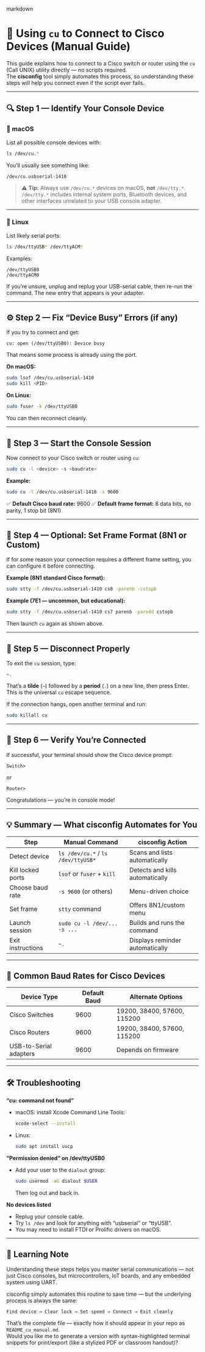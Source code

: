 markdown
# 🧠 Using `cu` to Connect to Cisco Devices (Manual Guide)

This guide explains how to connect to a Cisco switch or router using the `cu` (Call UNIX) utility directly — no scripts required.  
The **cisconfig** tool simply automates this process, so understanding these steps will help you connect even if the script ever fails.

---

## 🔍 Step 1 — Identify Your Console Device

### 🧩 macOS
List all possible console devices with:
```bash
ls /dev/cu.*
````

You’ll usually see something like:

```
/dev/cu.usbserial-1410
```

> ⚠️ **Tip:**
> Always use `/dev/cu.*` devices on macOS, **not** `/dev/tty.*`.
> `/dev/tty.*` includes internal system ports, Bluetooth devices, and other interfaces unrelated to your USB console adapter.

---

### 🐧 Linux

List likely serial ports:

```bash
ls /dev/ttyUSB* /dev/ttyACM*
```

Examples:

```
/dev/ttyUSB0
/dev/ttyACM0
```

If you’re unsure, unplug and replug your USB-serial cable, then re-run the command.
The new entry that appears is your adapter.

---

## ⚙️ Step 2 — Fix “Device Busy” Errors (if any)

If you try to connect and get:

```
cu: open (/dev/ttyUSB0): Device busy
```

That means some process is already using the port.

**On macOS:**

```bash
sudo lsof /dev/cu.usbserial-1410
sudo kill <PID>
```

**On Linux:**

```bash
sudo fuser -k /dev/ttyUSB0
```

You can then reconnect cleanly.

---

## 🚀 Step 3 — Start the Console Session

Now connect to your Cisco switch or router using `cu`:

```bash
sudo cu -l <device> -s <baudrate>
```

**Example:**

```bash
sudo cu -l /dev/cu.usbserial-1410 -s 9600
```

✅ **Default Cisco baud rate:** 9600
✅ **Default frame format:** 8 data bits, no parity, 1 stop bit (8N1)

---

## 🧩 Step 4 — Optional: Set Frame Format (8N1 or Custom)

If for some reason your connection requires a different frame setting, you can configure it before connecting.

**Example (8N1 standard Cisco format):**

```bash
sudo stty -f /dev/cu.usbserial-1410 cs8 -parenb -cstopb
```

**Example (7E1 — uncommon, but educational):**

```bash
sudo stty -f /dev/cu.usbserial-1410 cs7 parenb -parodd cstopb
```

Then launch `cu` again as shown above.

---

## 🧵 Step 5 — Disconnect Properly

To exit the `cu` session, type:

```
~.
```

That’s a **tilde** (`~`) followed by a **period** (`.`) on a new line, then press Enter.
This is the universal `cu` escape sequence.

If the connection hangs, open another terminal and run:

```bash
sudo killall cu
```

---

## 🧰 Step 6 — Verify You’re Connected

If successful, your terminal should show the Cisco device prompt:

```
Switch>
```

or

```
Router>
```

Congratulations — you’re in console mode!

---

## 💡 Summary — What cisconfig Automates for You

| Step              | Manual Command                     | cisconfig Action                |
| ----------------- | ---------------------------------- | ------------------------------- |
| Detect device     | `ls /dev/cu.*` / `ls /dev/ttyUSB*` | Scans and lists automatically   |
| Kill locked ports | `lsof` or `fuser` + `kill`         | Detects and kills automatically |
| Choose baud rate  | `-s 9600` (or others)              | Menu-driven choice              |
| Set frame         | `stty` command                     | Offers 8N1/custom menu          |
| Launch session    | `sudo cu -l /dev/... -s ...`       | Builds and runs the command     |
| Exit instructions | `~.`                               | Displays reminder automatically |

---

## 🧭 Common Baud Rates for Cisco Devices

| Device Type            | Default Baud | Alternate Options           |
| ---------------------- | ------------ | --------------------------- |
| Cisco Switches         | 9600         | 19200, 38400, 57600, 115200 |
| Cisco Routers          | 9600         | 19200, 38400, 57600, 115200 |
| USB-to-Serial adapters | 9600         | Depends on firmware         |

---

## 🛠 Troubleshooting

**“cu: command not found”**

* macOS: install Xcode Command Line Tools:

  ```bash
  xcode-select --install
  ```
* Linux:

  ```bash
  sudo apt install uucp
  ```

**“Permission denied” on /dev/ttyUSB0**

* Add your user to the `dialout` group:

  ```bash
  sudo usermod -aG dialout $USER
  ```

  Then log out and back in.

**No devices listed**

* Replug your console cable.
* Try `ls /dev` and look for anything with “usbserial” or “ttyUSB”.
* You may need to install FTDI or Prolific drivers on macOS.

---

## 🧠 Learning Note

Understanding these steps helps you master serial communications — not just Cisco consoles, but microcontrollers, IoT boards, and any embedded system using UART.

cisconfig simply automates this routine to save time — but the underlying process is always the same:

```
Find device → Clear lock → Set speed → Connect → Exit cleanly
```

That’s the complete file — exactly how it should appear in your repo as `README_cu_manual.md`.  
Would you like me to generate a version with syntax-highlighted terminal snippets for print/export (like a stylized PDF or classroom handout)?
```
